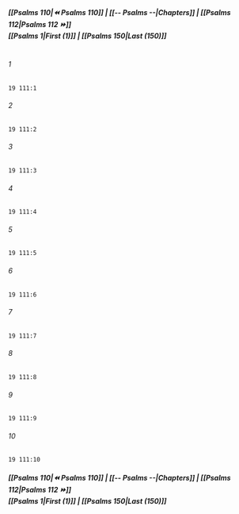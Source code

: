
##### **[[Psalms 110|⏪ Psalms 110]] | [[-- Psalms --|Chapters]] | [[Psalms 112|Psalms 112 ⏩]]**<br>**[[Psalms 1|First (1)]] | [[Psalms 150|Last (150)]]**<br><br>

###### 1
``` verse
19 111:1
```
###### 2
``` verse
19 111:2
```
###### 3
``` verse
19 111:3
```
###### 4
``` verse
19 111:4
```
###### 5
``` verse
19 111:5
```
###### 6
``` verse
19 111:6
```
###### 7
``` verse
19 111:7
```
###### 8
``` verse
19 111:8
```
###### 9
``` verse
19 111:9
```
###### 10
``` verse
19 111:10
```

##### **[[Psalms 110|⏪ Psalms 110]] | [[-- Psalms --|Chapters]] | [[Psalms 112|Psalms 112 ⏩]]**<br>**[[Psalms 1|First (1)]] | [[Psalms 150|Last (150)]]**
